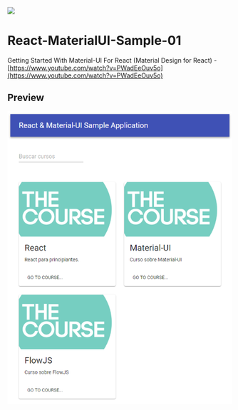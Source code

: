 ![](https://avatars.githubusercontent.com/u/25484158?raw?true)

# React-MaterialUI-Sample-01
Getting Started With Material-UI For React (Material Design for React) - [https://www.youtube.com/watch?v=PWadEeOuv5o](https://www.youtube.com/watch?v=PWadEeOuv5o)

## Preview

![](Preview.png?raw=true)
